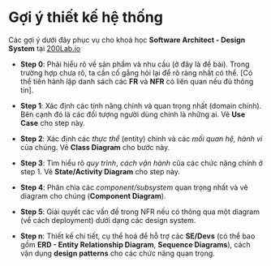 # Gợi ý thiết kế hệ thống
Các gợi ý dưới đây phục vụ cho khoá học **Software Architect - Design System** tại [200Lab.io](https://200lab.io)

- **Step 0**: Phải hiểu rõ về sản phẩm và nhu cầu (ở đây là đề bài). Trong trường hợp chưa rõ, ta cần cố gắng hỏi lại để rõ ràng nhất có thể. [Có thể tiến hành lập danh sách các **FR** và **NFR** có liên quan nếu đủ thông tin].

- **Step 1**: Xác định các tính năng chính và quan trọng nhất (domain chính). Bên cạnh đó là các đối tượng người dùng chính là những ai. Vẽ **Use Case** cho step này.

- **Step 2**: Xác định các *thực thể* (entity) chính và các *mối quan hệ, hành vi* của chúng. Vẽ **Class Diagram** cho bước này.

- **Step 3**: Tìm hiểu rõ *quy trình*, *cách vận hành* của các chức năng chính ở step 1. Vẽ **State/Activity Diagram** cho step này.

- **Step 4**: Phân chia các *component/subsystem* quan trọng nhất và vẽ diagram cho chúng (**Component Diagram**).

- **Step 5**: Giải quyết các vấn đề trong NFR nếu có thông qua một diagram (về cách deployment) dưới dạng các design system.

- **Step n**: Thiết kế chi tiết, cụ thể hoá để hỗ trợ các **SE/Devs** (có thể bao gồm **ERD - Entity Relationship Diagram**, **Sequence Diagrams**), cách vận dụng **design patterns** cho các chức năng quan trọng.